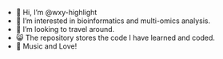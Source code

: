 - 👋 Hi, I’m @wxy-highlight
- 👀 I’m interested in bioinformatics and multi-omics analysis.
- 💞️ I’m looking to travel around.
- 😸 The repository stores the code I have learned and coded.
- 🤟 Music and Love!
